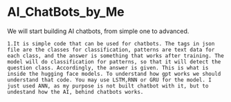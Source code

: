 #        AI_ChatBots_by_Me
   We will start building  AI chatbots, from simple one to advanced.  

    1.It is simple code that can be used for chatbots. The tags in json file are the classes for classification, patterns are text data for each class, and the answer is something that works after training. The model will do classification for patterns, so that it will detect the question class. Accordingly, the answer is given. This is what is inside the hugging face models. To understand how gpt works we should understand that code. You may use LSTM,RNN or GRU for the model. I just used ANN, as my purpose is not built chatbot with it, but to undestand how the AI, behind chatbots works.
